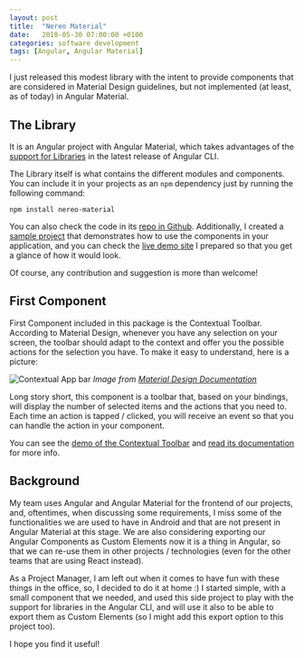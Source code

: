 ```yaml
---
layout: post
title:  "Nereo Material"
date:   2018-05-30 07:00:00 +0100
categories: software development
tags: [Angular, Angular Material]
---
```

I just released this modest library with the intent to provide components that are considered in Material Design guidelines, but not implemented (at least, as of today) in Angular Material. 

<!--more-->
## The Library
It is an Angular project with Angular Material, which takes advantages of the [support for Libraries](https://github.com/angular/angular-cli/wiki/stories-create-library) in the latest release of Angular CLI.

The Library itself is what contains the different modules and components. You can include it in your projects as an `npm` dependency just by running the following command:

`npm install nereo-material`

You can also check the code in its [repo in Github](https://github.com/nereolopez/nereo-material). Additionally, I created a [sample project](https://github.com/nereolopez/nereo-material-demo) that demonstrates how to use the components in your application, and you can check the [live demo site](https://nereo-material-demo.firebaseapp.com/home) I prepared so that you get a glance of how it would look.

Of course, any contribution and suggestion is more than welcome!

## First Component
First Component included in this package is the Contextual Toolbar. According to Material Design, whenever you have any selection on your screen, the toolbar should adapt to the context and offer you the possible actions for the selection you have. To make it easy to understand, here is a picture:

![Contextual App bar](https://material.io/design/assets/1sej9Nb4bY284xcA-oF5k_mgyTMxWN_2q/topappbars-contextual.png)
*Image from [Material Design Documentation](https://material.io/design/components/app-bars-top.html#usage)*

Long story short, this component is a toolbar that, based on your bindings, will display the number of selected items and the actions that you need to. Each time an action is tapped / clicked, you will receive an event so that you can handle the action in your component.

You can see the [demo of the Contextual Toolbar](https://nereo-material-demo.firebaseapp.com/contextual-toolbar) and [read its documentation](https://www.npmjs.com/package/nereo-material#contextual-toolbar) for more info.

## Background
My team uses Angular and Angular Material for the frontend of our projects, and, oftentimes, when discussing some requirements, I miss some of the functionalities we are used to have in Android and that are not present in Angular Material at this stage. We are also considering exporting our Angular Components as Custom Elements now it is a thing in Angular, so that we can re-use them in other projects / technologies (even for the other teams that are using React instead).

As a Project Manager, I am left out when it comes to have fun with these things in the office, so, I decided to do it at home :) I started simple, with a small component that we needed, and used this side project to play with the support for libraries in the Angular CLI, and will use it also to be able to export them as Custom Elements (so I might add this export option to this project too).

I hope you find it useful!